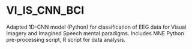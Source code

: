 # VI_IS_CNN_BCI
Adapted 1D-CNN model (Python) for classification of EEG data for Visual Imagery and Imagined Speech mental paradigms. Includes MNE Python pre-processing script, R script for data analysis.
